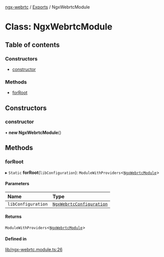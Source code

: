 [ngx-webrtc](https://github.com/lotterfriends/ngx-webrtc/tree/main/libs/ngx-webrtc/docs/README.md) / [Exports](https://github.com/lotterfriends/ngx-webrtc/tree/main/libs/ngx-webrtc/docs/modules.md) / NgxWebrtcModule

# Class: NgxWebrtcModule

## Table of contents

### Constructors

- [constructor](https://github.com/lotterfriends/ngx-webrtc/tree/main/libs/ngx-webrtc/docs/classes/NgxWebrtcModule.md#constructor)

### Methods

- [forRoot](https://github.com/lotterfriends/ngx-webrtc/tree/main/libs/ngx-webrtc/docs/classes/NgxWebrtcModule.md#forroot)

## Constructors

### constructor

• **new NgxWebrtcModule**()

## Methods

### forRoot

▸ `Static` **forRoot**(`libConfiguration`): `ModuleWithProviders`<[`NgxWebrtcModule`](https://github.com/lotterfriends/ngx-webrtc/tree/main/libs/ngx-webrtc/docs/classes/NgxWebrtcModule.md)\>

#### Parameters

| Name | Type |
| :------ | :------ |
| `libConfiguration` | [`NgxWebrtcConfiguration`](https://github.com/lotterfriends/ngx-webrtc/tree/main/libs/ngx-webrtc/docs/interfaces/NgxWebrtcConfiguration.md) |

#### Returns

`ModuleWithProviders`<[`NgxWebrtcModule`](https://github.com/lotterfriends/ngx-webrtc/tree/main/libs/ngx-webrtc/docs/classes/NgxWebrtcModule.md)\>

#### Defined in

[lib/ngx-webrtc.module.ts:26](https://github.com/lotterfriends/video-chat/blob/1e50ece/libs/ngx-webrtc/src/lib/ngx-webrtc.module.ts#L26)
